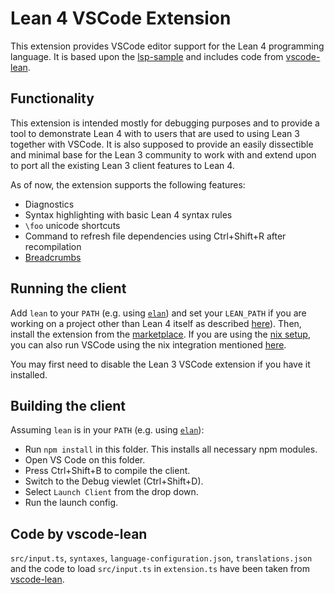 # Lean 4 VSCode Extension
This extension provides VSCode editor support for the Lean 4 programming language.
It is based upon the [lsp-sample](https://github.com/microsoft/vscode-extension-samples/tree/master/lsp-sample) and includes code from [vscode-lean](https://github.com/leanprover/vscode-lean).

## Functionality
This extension is intended mostly for debugging purposes and to provide a tool to demonstrate Lean 4 with to users that are used to using Lean 3 together with VSCode. It is also supposed to provide an easily dissectible and minimal base for the Lean 3 community to work with and extend upon to port all the existing Lean 3 client features to Lean 4.

As of now, the extension supports the following features:
- Diagnostics
- Syntax highlighting with basic Lean 4 syntax rules
- `\foo` unicode shortcuts
- Command to refresh file dependencies using Ctrl+Shift+R after recompilation
- [Breadcrumbs](https://code.visualstudio.com/Docs/editor/editingevolved#_breadcrumbs)

## Running the client
Add `lean` to your `PATH` (e.g. using [`elan`](https://github.com/Kha/elan)) and set your `LEAN_PATH` if you are working on a project other than Lean 4 itself as described [here](https://leanprover.github.io/lean4/doc/setup.html#basic-setup)). Then, install the extension from the [marketplace](https://marketplace.visualstudio.com/items?itemName=mhuisi.lean4). If you are using the [nix setup](https://leanprover.github.io/lean4/doc/setup.html#nix-setup), you can also run VSCode using the nix integration mentioned [here](https://leanprover.github.io/lean4/doc/setup.html#basic-commands).

You may first need to disable the Lean 3 VSCode extension if you have it installed.

## Building the client
Assuming `lean` is in your `PATH` (e.g. using [`elan`](https://github.com/Kha/elan)):
- Run `npm install` in this folder. This installs all necessary npm modules.
- Open VS Code on this folder.
- Press Ctrl+Shift+B to compile the client.
- Switch to the Debug viewlet (Ctrl+Shift+D).
- Select `Launch Client` from the drop down.
- Run the launch config.

## Code by vscode-lean
`src/input.ts`, `syntaxes`, `language-configuration.json`, `translations.json` and the code to load `src/input.ts` in `extension.ts` have been taken from [vscode-lean](https://github.com/leanprover/vscode-lean).
